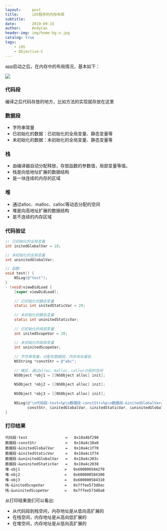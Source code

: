 ```yaml
---
layout:     post
title:      iOS程序的内存布局
subtitle:   
date:       2019-09-15
author:     AndyCao
header-img: img/home-bg-o.jpg
catalog: true
tags:
    - iOS
    - Objective-C
---
```


app启动之后，在内存中的布局情况，基本如下：


![](https://user-gold-cdn.xitu.io/2019/9/5/16cff49b741bcbd9?w=1078&h=1114&f=png&s=303215)

### 代码段
编译之后代码存放的地方，比如方法的实现就存放在这里

### 数据段
- 字符串常量
- 已初始化的数据：已初始化的全局变量、静态变量等
- 未初始化的数据：未初始化的全局变量、静态变量等

### 栈
- 由编译器自动分配释放，存放函数的参数值，局部变量等值。
- 栈是向低地址扩展的数据结构
- 是一块连续的内存的区域

### 堆
- 通过alloc、malloc、calloc等动态分配的空间
- 堆是向高地址扩展的数据结构
- 是不连续的内存区域

### 代码验证
```Objective-C
// 已初始化的全局变量
int initedGlobalVar = 10;

// 未初始化的全局变量
int uninitedGlobalVar;

// 函数
void test() {
    NSLog(@"test");
}
- (void)viewDidLoad {
    [super viewDidLoad];
    
    // 已初始化的静态变量
    static int initedStaticVar = 20;
    
    // 未初始化的静态变量
    static int uninitedStaticVar;
    
    // 已初始化的局部变量
    int initedScopeVar = 20;
    
    // 未初始化的局部变量
    int uninitedScopeVar;
    
    // 字符串常量，分配在数据段，内存地址最低
    NSString *constStr = @"abc";
    
    // 堆区，通过alloc、malloc、calloc分配的空间
    NSObject *obj1 = [[NSObject alloc] init];
    
    NSObject *obj2 = [[NSObject alloc] init];
    
    NSObject *obj3 = [[NSObject alloc] init];
    
    NSLog(@"\n代码段-test=%p\n数据段-constStr=%p\n数据段-&initedGlobalVar=%p\n数据段-&initedStaticVar=%p\n数据段-&uninitedGlobalVar=%p\n数据段-&uninitedStaticVar=%p\n堆-obj1=%p\n堆-obj2=%p\n堆-obj3=%p\n栈-&initedScopeVar=%p\n栈-&uninitedScopeVar=%p", test,
          constStr, &initedGlobalVar, &initedStaticVar, &uninitedGlobalVar, &uninitedStaticVar, obj1, obj2, obj3,  &initedScopeVar, &uninitedScopeVar);
}
```
### 打印结果
```
代码段-test                 =   0x10a4bf290
数据段-constStr             =   0x10a4c10a0
数据段-&initedGlobalVar     =   0x10a4c1f70
数据段-&initedStaticVar     =   0x10a4c1f74
数据段-&uninitedGlobalVar   =   0x10a4c203c
数据段-&uninitedStaticVar   =   0x10a4c2038
堆-obj1                    =   0x6000005842f0
堆-obj2                    =   0x600000584300
堆-obj3                    =   0x600000584310
栈-&initedScopeVar         =   0x7ffee573d8ac
栈-&uninitedScopeVar       =   0x7ffee573d8a8
```
从打印结果我们可以看出:
- 从代码段到栈空间，内存地址是从低向高扩展的
- 在栈空间，内存地址是从高向低扩展的
- 在堆空间，内存地址是从低向高扩展的
